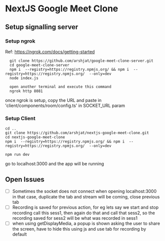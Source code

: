 # NextJS Google Meet Clone

## Setup signalling server

### Setup ngrok
Ref: https://ngrok.com/docs/getting-started

```
  git clone https://github.com/arshjat/google-meet-clone-server.git
  cd google-meet-clone-server
  npm i  --registry=https://registry.npmjs.org/ && npm i  -- registry=https://registry.npmjs.org/  --only=dev
  node index.js
  
  open another terminal and execute this command
  ngrok http 8081
```

once ngrok is setup, copy the URL and paste in 'client/components/room/config.ts' in SOCKET_URL param

### Setup Client
```
cd ..
git clone https://github.com/arshjat/nextjs-google-meet-clone.git
cd nextjs-google-meet-clone
npm i  --registry=https://registry.npmjs.org/ && npm i  --registry=https://registry.npmjs.org/  --only=dev 

npm run dev
```
go to localhost:3000 
and the app will be running

## Open Issues
- [ ] Sometimes the socket does not connect when opening localhost:3000 in that case, duplicate the tab and stream will be coming, close previous tab
- [ ] Recording is saved for previous action, for eg lets say we start and stop recording call this sess1, then again do that and call that sess2, so the recording saved for sess2 will be what was recorded in sess1
- [ ] when using getDisplayMedia, a popup is shown asking the user to share the screen, have to hide this using js and use tab for recording by default
